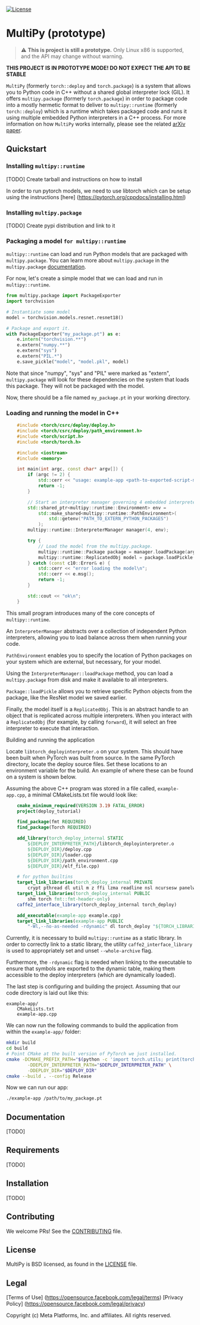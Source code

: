 [![License](https://img.shields.io/badge/License-BSD%203--Clause-blue.svg)](LICENSE)


# MultiPy (prototype)

> :warning: **This is project is still a prototype.** Only Linux x86 is supported, and the API may change without warning.



**THIS PROJECT IS IN PROTOTYPE MODE! DO NOT EXPECT THE API TO BE STABLE**


`MultiPy` (formerly `torch::deploy` and `torch.package`) is a system that allows you to Python
code in C++ without a shared global interpreter lock (GIL). It offers `multipy.package` (formerly `torch.package`)
in order to package code into a mostly hermetic format to deliver to `multipy::runtime` (formerly `torch::deploy`) which is a runtime which takes packaged
code and runs it using multiple embedded Python interpreters in a C++ process. For more information on how `MultiPy` works
internally, please see the related [arXiv paper](https://arxiv.org/pdf/2104.00254.pdf).

## Quickstart

### Installing `multipy::runtime`
[TODO] Create tarball and instructions on how to install

In order to run pytorch models, we need to use libtorch which can be setup using the instructions [here] (https://pytorch.org/cppdocs/installing.html)

### Installing `multipy.package`
[TODO] Create pypi distribution and link to it

### Packaging a model `for multipy::runtime`

``multipy::runtime`` can load and run Python models that are packaged with
``multipy.package``. You can learn more about ``multipy.package`` in the
``multipy.package`` [documentation](https://pytorch.org/docs/stable/package.html#tutorials).

For now, let's create a simple model that we can load and run in ``multipy::runtime``.

```python
from multipy.package import PackageExporter
import torchvision

# Instantiate some model
model = torchvision.models.resnet.resnet18()

# Package and export it.
with PackageExporter("my_package.pt") as e:
    e.intern("torchvision.**")
    e.extern("numpy.**")
    e.extern("sys")
    e.extern("PIL.*")
    e.save_pickle("model", "model.pkl", model)
```

Note that since "numpy", "sys" and "PIL" were marked as "extern", `multipy.package` will
look for these dependencies on the system that loads this package. They will not be packaged
with the model.

Now, there should be a file named ``my_package.pt`` in your working directory.


### Loading and running the model in C++
```cpp
    #include <torch/csrc/deploy/deploy.h>
    #include <torch/csrc/deploy/path_environment.h>
    #include <torch/script.h>
    #include <torch/torch.h>

    #include <iostream>
    #include <memory>

    int main(int argc, const char* argv[]) {
        if (argc != 2) {
            std::cerr << "usage: example-app <path-to-exported-script-module>\n";
            return -1;
        }

        // Start an interpreter manager governing 4 embedded interpreters.
        std::shared_ptr<multipy::runtime::Environment> env =
            std::make_shared<multipy::runtime::PathEnvironment>(
                std::getenv("PATH_TO_EXTERN_PYTHON_PACKAGES")
            );
        multipy::runtime::InterpreterManager manager(4, env);

        try {
            // Load the model from the multipy.package.
            multipy::runtime::Package package = manager.loadPackage(argv[1]);
            multipy::runtime::ReplicatedObj model = package.loadPickle("model", "model.pkl");
        } catch (const c10::Error& e) {
            std::cerr << "error loading the model\n";
            std::cerr << e.msg();
            return -1;
        }

        std::cout << "ok\n";
    }

```

This small program introduces many of the core concepts of ``multipy::runtime``.

An ``InterpreterManager`` abstracts over a collection of independent Python
interpreters, allowing you to load balance across them when running your code.

``PathEnvironment`` enables you to specify the location of Python
packages on your system which are external, but necessary, for your model.

Using the ``InterpreterManager::loadPackage`` method, you can load a
``multipy.package`` from disk and make it available to all interpreters.

``Package::loadPickle`` allows you to retrieve specific Python objects
from the package, like the ResNet model we saved earlier.

Finally, the model itself is a ``ReplicatedObj``. This is an abstract handle to
an object that is replicated across multiple interpreters. When you interact
with a ``ReplicatedObj`` (for example, by calling ``forward``), it will select
an free interpreter to execute that interaction.


Building and running the application

Locate `libtorch_deployinterpreter.o` on your system. This should have been
built when PyTorch was built from source. In the same PyTorch directory, locate
the deploy source files. Set these locations to an environment variable for the build.
An example of where these can be found on a system is shown below.

Assuming the above C++ program was stored in a file called, `example-app.cpp`, a
minimal CMakeLists.txt file would look like:

```cmake
    cmake_minimum_required(VERSION 3.19 FATAL_ERROR)
    project(deploy_tutorial)

    find_package(fmt REQUIRED)
    find_package(Torch REQUIRED)

    add_library(torch_deploy_internal STATIC
        ${DEPLOY_INTERPRETER_PATH}/libtorch_deployinterpreter.o
        ${DEPLOY_DIR}/deploy.cpp
        ${DEPLOY_DIR}/loader.cpp
        ${DEPLOY_DIR}/path_environment.cpp
        ${DEPLOY_DIR}/elf_file.cpp)

    # for python builtins
    target_link_libraries(torch_deploy_internal PRIVATE
        crypt pthread dl util m z ffi lzma readline nsl ncursesw panelw)
    target_link_libraries(torch_deploy_internal PUBLIC
        shm torch fmt::fmt-header-only)
    caffe2_interface_library(torch_deploy_internal torch_deploy)

    add_executable(example-app example.cpp)
    target_link_libraries(example-app PUBLIC
        "-Wl,--no-as-needed -rdynamic" dl torch_deploy "${TORCH_LIBRARIES}")
```

Currently, it is necessary to build ``multipy::runtime`` as a static library.
In order to correctly link to a static library, the utility ``caffe2_interface_library``
is used to appropriately set and unset ``--whole-archive`` flag.

Furthermore, the ``-rdynamic`` flag is needed when linking to the executable
to ensure that symbols are exported to the dynamic table, making them accessible
to the deploy interpreters (which are dynamically loaded).

The last step is configuring and building the project. Assuming that our code
directory is laid out like this:
```
example-app/
    CMakeLists.txt
    example-app.cpp
```


We can now run the following commands to build the application from within the
``example-app/`` folder:

```bash
mkdir build
cd build
# Point CMake at the built version of PyTorch we just installed.
cmake -DCMAKE_PREFIX_PATH="$(python -c 'import torch.utils; print(torch.utils.cmake_prefix_path)')" .. \
        -DDEPLOY_INTERPRETER_PATH="$DEPLOY_INTERPRETER_PATH" \
        -DDEPLOY_DIR="$DEPLOY_DIR"
cmake --build . --config Release
```



Now we can run our app:

```bash
./example-app /path/to/my_package.pt
```

## Documentation

[TODO]

## Requirements

[TODO]

## Installation

[TODO]

## Contributing

We welcome PRs! See the [CONTRIBUTING](CONTRIBUTING.md) file.

## License

MultiPy is BSD licensed, as found in the [LICENSE](LICENSE) file.

## Legal

[Terms of Use] (https://opensource.facebook.com/legal/terms)
[Privacy Policy] (https://opensource.facebook.com/legal/privacy)

Copyright (c) Meta Platforms, Inc. and affiliates.
All rights reserved.
